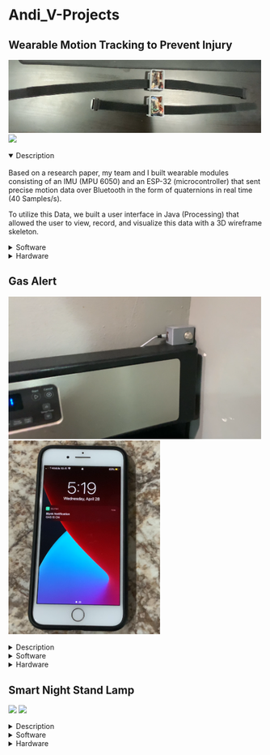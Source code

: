 # Andi_V-Projects

## Wearable Motion Tracking to Prevent Injury

<img src="README_Images/modules.PNG" width ="500" > <img src="README_Images/Wearable_Git.gif" width ="500" >

<details open>
<summary>Description</summary>
<br>
Based on a research paper, my team and I built wearable modules consisting of an IMU (MPU 6050) and an ESP-32 (microcontroller) that sent precise motion data over Bluetooth in the form of quaternions in real time (40 Samples/s). 
  
  To utilize this Data, we built a user interface in Java (Processing) that allowed the user to view, record, and visualize this data with a 3D wireframe skeleton.
</details>

<details>
<summary>Software</summary>
<br>
This is how you dropdown.
</details>

<details>
<summary>Hardware</summary>
<br>
This is how you dropdown.
</details>



## Gas Alert

<img src="README_Images/gas_alert.PNG" width ="500" > <img src="README_Images/notification.PNG" width ="300" >

<details>
<summary>Description</summary>
<br>
A smart home device that uses a natural gas sensor and an ESP-32 (microcontroller) to alert a user on a smartphone that there is a gas leak present.

The notification system is facilitated through an internet-based API (BLYNK) which allows Gas Alert to notify the user anywhere there is an internet connection available.
</details>

<details>
<summary>Software</summary>
<br>
This is how you dropdown.
</details>

<details>
<summary>Hardware</summary>
<br>
This is how you dropdown.
</details>


## Smart Night Stand Lamp

<img src="README_Images/nightstandcolors.gif" width ="500" > <img src="README_Images/handwave.gif" width ="500" >

<details>
<summary>Description</summary>
<br>
A reprogrammable nightstand lamp that is built upon the open sourced WLED repository giving it IoT capabilities and modified by me to also be controlled through an Ultra Sonic sensor that allows a hand wave to turn the lamp on and off.

The lamp has a power design that allows one USB type-c port to facilitate the power needs of the lamp, as well as fast charge a smart phone and a laptop simultaneously.
</details>

<details>
<summary>Software</summary>
<br>
This is how you dropdown.
</details>

<details>
<summary>Hardware</summary>
<br>
This is how you dropdown.
</details>
